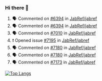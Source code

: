 ### Hi there 👋

<!--START_SECTION:activity-->
1. 🗣 Commented on [#6394](https://github.com/JabRef/jabref/issues/6394) in [JabRef/jabref](https://github.com/JabRef/jabref)
2. 🗣 Commented on [#6394](https://github.com/JabRef/jabref/issues/6394) in [JabRef/jabref](https://github.com/JabRef/jabref)
3. 🗣 Commented on [#7010](https://github.com/JabRef/jabref/issues/7010) in [JabRef/jabref](https://github.com/JabRef/jabref)
4. ❗️ Opened issue [#7195](https://github.com/JabRef/jabref/issues/7195) in [JabRef/jabref](https://github.com/JabRef/jabref)
5. 🗣 Commented on [#7180](https://github.com/JabRef/jabref/issues/7180) in [JabRef/jabref](https://github.com/JabRef/jabref)
6. 🗣 Commented on [#7180](https://github.com/JabRef/jabref/issues/7180) in [JabRef/jabref](https://github.com/JabRef/jabref)
7. 🗣 Commented on [#7173](https://github.com/JabRef/jabref/issues/7173) in [JabRef/jabref](https://github.com/JabRef/jabref)
<!--END_SECTION:activity-->

[![Top Langs](https://github-readme-stats.vercel.app/api/top-langs/?username=k3KAW8Pnf7mkmdSMPHz27&layout=compact)](https://github.com/anuraghazra/github-readme-stats)

<!--
**k3KAW8Pnf7mkmdSMPHz27/k3KAW8Pnf7mkmdSMPHz27** is a ✨ _special_ ✨ repository because its `README.md` (this file) appears on your GitHub profile.

Here are some ideas to get you started:

- 🔭 I’m currently working on ...
- 🌱 I’m currently learning ...
- 👯 I’m looking to collaborate on ...
- 🤔 I’m looking for help with ...
- 💬 Ask me about ...
- 📫 How to reach me: ...
- 😄 Pronouns: ...
- ⚡ Fun fact: ...
-->
